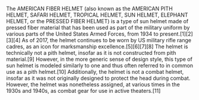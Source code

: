 The AMERICAN FIBER HELMET (also known as the AMERICAN PITH HELMET, SAFARI HELMET, TROPICAL HELMET, SUN HELMET, ELEPHANT HELMET, or the PRESSED FIBER HELMET) is a type of sun helmet made of pressed fiber material that has been used as part of the military uniform by various parts of the United States Armed Forces, from 1934 to present.[1][2][3][4] As of 2017, the helmet continues to be worn by US military rifle range cadres, as an icon for marksmanship excellence.[5][6][7][8] The helmet is technically not a pith helmet, insofar as it is not constructed from pith material.[9] However, in the more generic sense of design style, this type of sun helmet is modeled similarly to one and thus often referred to in common use as a pith helmet.[10] Additionally, the helmet is not a combat helmet, insofar as it was not originally designed to protect the head during combat. However, the helmet was nonetheless assigned, at various times in the 1930s and 1940s, as combat gear for use in active theaters.[11]
